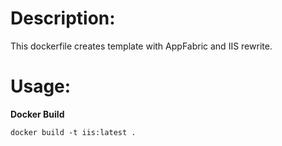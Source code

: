 # Description:
This dockerfile creates template with AppFabric and IIS rewrite.

# Usage:
**Docker Build**

```
docker build -t iis:latest .
```


